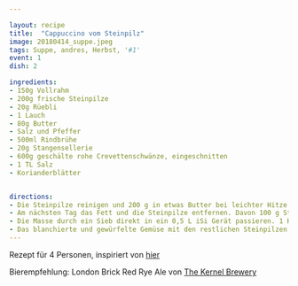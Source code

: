 ```yaml
---

layout: recipe
title:  "Cappuccino vom Steinpilz"
image: 20180414_suppe.jpeg
tags: Suppe, andres, Herbst, '#1'
event: 1
dish: 2

ingredients:
- 150g Vollrahm
- 200g frische Steinpilze
- 20g Rüebli
- 1 Lauch
- 80g Butter
- Salz und Pfeffer
- 500ml Rindbrühe
- 20g Stangensellerie
- 600g geschälte rohe Crevettenschwänze, eingeschnitten
- 1 TL Salz
- Korianderblätter


directions:
- Die Steinpilze reinigen und 200 g in etwas Butter bei leichter Hitze anschwitzen. Mit der Rindsbrühe aufgießen und anschließend zum Kochen bringen, kurz ziehen lassen, auskühlen und über Nacht kalt stellen.
- Am nächsten Tag das Fett und die Steinpilze entfernen. Davon 100 g Steinpilze mit Sahne und etwa 100 ml der Rinderbrühe reduzieren, würzen und mixen.
- Die Masse durch ein Sieb direkt in ein 0,5 L iSi Gerät passieren. 1 Kapsel aufschrauben und kräftig schütteln. Das iSi Gerät bei max. 75 °C in der Bain-Marie oder im Wasserbad warm halten. Vor dem Servieren kräftig schütteln.
- Das blanchierte und gewürfelte Gemüse mit den restlichen Steinpilzen in etwas Butter anschwitzen. In Gläsern anrichten. Das Glas bis zur Hälfte mit Suppe füllen und darauf den heißen Steinpilzschaum anrichten.
---
```


Rezept für 4 Personen, inspiriert von [hier](https://www.isi.com/kulinarik/rezepte/rezept/cappuccino-vom-steinpilz)

Bierempfehlung: London Brick Red Rye Ale von [The Kernel Brewery](https://www.thekernelbrewery.com)
